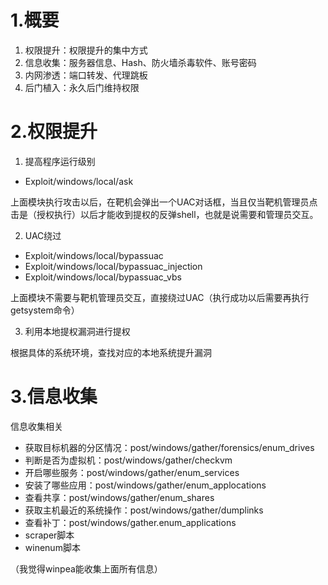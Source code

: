 # 1.概要

1. 权限提升：权限提升的集中方式
2. 信息收集：服务器信息、Hash、防火墙杀毒软件、账号密码
3. 内网渗透：端口转发、代理跳板
4. 后门植入：永久后门维持权限

# 2.权限提升

1. 提高程序运行级别
- Exploit/windows/local/ask

上面模块执行攻击以后，在靶机会弹出一个UAC对话框，当且仅当靶机管理员点击是（授权执行）以后才能收到提权的反弹shell，也就是说需要和管理员交互。

2. UAC绕过
- Exploit/windows/local/bypassuac
- Exploit/windows/local/bypassuac_injection
- Exploit/windows/local/bypassuac_vbs

上面模块不需要与靶机管理员交互，直接绕过UAC（执行成功以后需要再执行getsystem命令）

3. 利用本地提权漏洞进行提权

根据具体的系统环境，查找对应的本地系统提升漏洞

# 3.信息收集

信息收集相关
- 获取目标机器的分区情况：post/windows/gather/forensics/enum_drives
- 判断是否为虚拟机：post/windows/gather/checkvm
- 开启哪些服务：post/windows/gather/enum_services
- 安装了哪些应用：post/windows/gather/enum_applocations
- 查看共享：post/windows/gather/enum_shares
- 获取主机最近的系统操作：post/windows/gather/dumplinks
- 查看补丁：post/windows/gather.enum_applications
- scraper脚本
- winenum脚本

（我觉得winpea能收集上面所有信息）